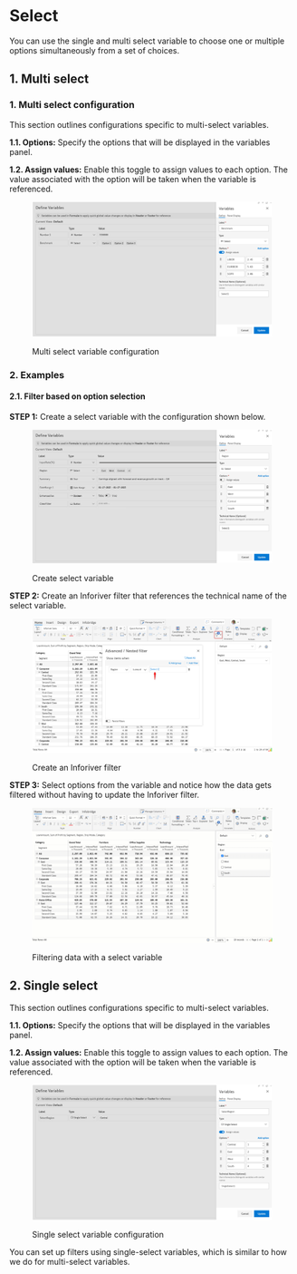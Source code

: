 # Select

You can use the single and multi select variable to choose one or multiple options simultaneously from a set of choices.

## 1. Multi select

### 1. Multi select configuration <a href="#id-1.-configuration" id="id-1.-configuration"></a>

This section outlines configurations specific to multi-select variables.

**1.1. Options:** Specify the options that will be displayed in the variables panel.

**1.2. Assign values:** Enable this toggle to assign values to each option. The value associated with the option will be taken when the variable is referenced.

<figure><img src="../../../.gitbook/assets/image (3) (1) (1) (1) (1) (2) (1).png" alt=""><figcaption><p>Multi select variable configuration</p></figcaption></figure>

### 2. Examples <a href="#id-2.-examples" id="id-2.-examples"></a>

#### **2.1. Filter based on option selection**

**STEP 1:** Create a select variable with the configuration shown below.

<figure><img src="../../../.gitbook/assets/image (1) (1) (1) (1) (1) (1) (1) (2) (1) (1).png" alt=""><figcaption><p>Create select variable</p></figcaption></figure>

**STEP 2:** Create an Inforiver filter that references the technical name of the select variable.

<figure><img src="../../../.gitbook/assets/image (2) (1) (1) (1) (1) (1) (3) (1) (1) (1).png" alt=""><figcaption><p>Create an Inforiver filter</p></figcaption></figure>

**STEP 3:** Select options from the variable and notice how the data gets filtered without having to update the Inforiver filter.

<figure><img src="../../../.gitbook/assets/Untitled Project (1) (1) (1) (1) (2) (1) (1).gif" alt=""><figcaption><p>Filtering data with a select variable</p></figcaption></figure>

## 2. Single select

This section outlines configurations specific to multi-select variables.

**1.1. Options:** Specify the options that will be displayed in the variables panel.

**1.2. Assign values:** Enable this toggle to assign values to each option. The value associated with the option will be taken when the variable is referenced.

<figure><img src="../../../.gitbook/assets/image (1) (1) (1).png" alt=""><figcaption><p>Single select variable configuration</p></figcaption></figure>

You can set up filters using single-select variables, which is similar to how we do for multi-select variables.
